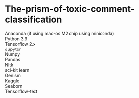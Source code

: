 # The-prism-of-toxic-comment-classification
Anaconda (if using mac-os M2 chip using miniconda)</br>
Python 3.9</br>
Tensorflow 2.x</br>
Jupyter</br>
Numpy</br>
Pandas</br>
Nltk</br>
sci-kit learn</br>
Genism</br>
Kaggle</br>
Seaborn</br>
Tensorflow-text</br>
